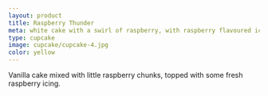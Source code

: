 ```yaml
---
layout: product
title: Raspberry Thunder
meta: white cake with a swirl of raspberry, with raspberry flavoured icing 
type: cupcake
image: cupcake/cupcake-4.jpg
color: yellow
---
```


Vanilla cake mixed with little raspberry chunks, topped with some fresh raspberry icing. 